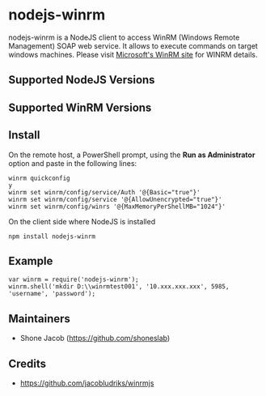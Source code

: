 # nodejs-winrm
nodejs-winrm is a NodeJS client to access WinRM (Windows Remote Management) SOAP web service. It allows to execute commands on target windows machines.
Please visit [Microsoft's WinRM site](http://msdn.microsoft.com/en-us/library/aa384426.aspx) for WINRM details.

## Supported NodeJS Versions

## Supported WinRM Versions

## Install

On the remote host, a PowerShell prompt, using the __Run as Administrator__ option and paste in the following lines:

```
winrm quickconfig
y
winrm set winrm/config/service/Auth '@{Basic="true"}'
winrm set winrm/config/service '@{AllowUnencrypted="true"}'
winrm set winrm/config/winrs '@{MaxMemoryPerShellMB="1024"}'
```
On the client side where NodeJS is installed

`npm install nodejs-winrm`

## Example
```
var winrm = require('nodejs-winrm');
winrm.shell('mkdir D:\\winrmtest001', '10.xxx.xxx.xxx', 5985, 'username', 'password');
```

## Maintainers
* Shone Jacob (https://github.com/shoneslab)

## Credits
* https://github.com/jacobludriks/winrmjs
